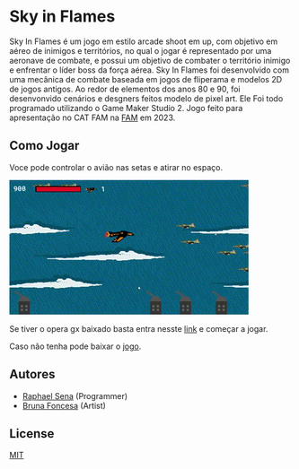 # Sky in Flames
Sky In Flames é um jogo em estilo arcade shoot em up, com objetivo em aéreo de inimigos e territórios, no qual o jogar é representado por uma aeronave de combate, e possui um objetivo de combater o território inimigo e enfrentar o líder boss da força aérea. 
Sky In Flames foi desenvolvido com uma mecânica de combate baseada em jogos de fliperama e modelos 2D de jogos antigos. Ao redor de elementos dos anos 80 e 90, foi desenvonvido cenários e desgners feitos modelo de pixel art.
Ele Foi todo programado utilizando o Game Maker Studio 2.
Jogo feito para apresentação no CAT FAM na [FAM](https://www.vemprafam.com.br) em 2023.


## Como Jogar
Voce pode controlar o avião nas setas e atirar no espaço.

![Gameplay](gameplay.gif)

Se tiver o opera gx baixado basta entra nesste [link](https://gx.games/pt-br/games/e8fwty/sky-in-flames/) e começar a jogar.

Caso não tenha pode baixar o [jogo](https://github.com/Sena-ops/Sky-in-Flames/releases/download/untagged-e3a0b9cd4cd966bae231/sky_in_flames_1.0.zip).

## Autores
- [Raphael Sena](https://github.com/Sena-ops) (Programmer)
- [Bruna Foncesa](https://github.com/Bum4n3d) (Artist)

## License
[MIT](https://github.com/Sena-ops/Sky-in-Flames/blob/main/LICENSE)
